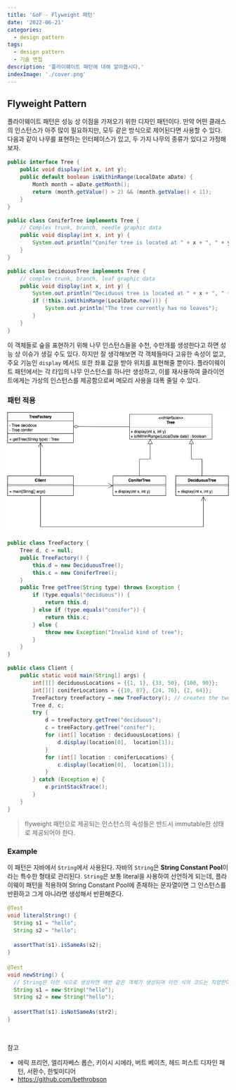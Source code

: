 ```yaml
---
title: 'GoF - Flyweight 패턴'
date: '2022-06-21'
categories:
  - design pattern
tags:
  - design pattern
  - 기술 면접
description: '플라이웨이트 패턴에 대해 알아봅시다.'
indexImage: './cover.png'
---
```


## Flyweight Pattern  

플라이웨이트 패턴은 성능 상 이점을 가져오기 위한 디자인 패턴이다. 
만약 어떤 클래스의 인스턴스가 아주 많이 필요하지만, 모두 같은 방식으로 제어된다면 사용할 수 있다. 다음과 같이 나무를 표현하는 인터페이스가 있고, 두 가지 나무의 종류가 있다고 가정해보자. 

``` java
public interface Tree {
	public void display(int x, int y);
	public default boolean isWithinRange(LocalDate aDate) {
		Month month = aDate.getMonth();
		return (month.getValue() > 2) && (month.getValue() < 11);
	}
}
```

``` java
public class ConiferTree implements Tree {
	// Complex trunk, branch, needle graphic data
	public void display(int x, int y) {
		System.out.println("Conifer tree is located at " + x + ", " + y);
	}
}
```

``` java
public class DeciduousTree implements Tree {
	// complex trunk, branch, leaf graphic data
	public void display(int x, int y) {
		System.out.println("Deciduous tree is located at " + x + ", " + y);
		if (!this.isWithinRange(LocalDate.now())) {
			System.out.println("The tree currently has no leaves");
		}
	}
}
```

이 객체들로 숲을 표현하기 위해 나무 인스턴스들을 수천, 수만개를 생성한다고 하면 성능 상 이슈가 생길 수도 있다. 
하지만 잘 생각해보면 각 객체들마다 고유한 속성이 없고, 주요 기능인 ```display``` 메서드 또한 좌표 값을 받아 위치를 표현해줄 뿐이다. 
플라이웨이트 패턴에서는 각 타입의 나무 인스턴스를 하나만 생성하고, 이를 재사용하여 클라이언트에게는 가상의 인스턴스를 제공함으로써 메모리 사용을 대폭 줄일 수 있다.

### 패턴 적용

![flyweight](flyweight.png)

``` java
public class TreeFactory {
	Tree d, c = null;
	public TreeFactory() {
		this.d = new DeciduousTree();
		this.c = new ConiferTree();
	}
	public Tree getTree(String type) throws Exception {
		if (type.equals("deciduous")) {
			return this.d;
		} else if (type.equals("conifer")) {
			return this.c;
		} else {
			throw new Exception("Invalid kind of tree");
		}
	}
}
```

``` java
public class Client {
	public static void main(String[] args) {
		int[][] deciduousLocations = {{1, 1}, {33, 50}, {100, 90}};
		int[][] coniferLocations = {{10, 87}, {24, 76}, {2, 64}};
		TreeFactory treeFactory = new TreeFactory(); // creates the two flyweights
		Tree d, c;
		try {
			d = treeFactory.getTree("deciduous");
			c = treeFactory.getTree("conifer");
			for (int[] location : deciduousLocations) {
				d.display(location[0],  location[1]);
			}
			for (int[] location : coniferLocations) {
				c.display(location[0],  location[1]);
			}
		} catch (Exception e) {
			e.printStackTrace();
		}
	}
}
```

> flyweight 패턴으로 제공되는 인스턴스의 속성들은 반드시 immutable한 상태로 제공되어야 한다. 

### Example

이 패턴은 자바에서 ```String```에서 사용된다. 
자바의 ```String```은 **String Constant Pool**이라는 특수한 형태로 관리된다. 
```String```은 보통 literal을 사용하여 선언하게 되는데, 플라이웨이 패턴을 적용하여 String Constant Pool에 존재하는 문자열이면 그 인스턴스를 반환하고 그게 아니라면 생성해서 반환해준다. 

``` java
@Test
void literalString() {
  String s1 = "hello";
  String s2 = "hello";

  assertThat(s1).isSameAs(s2);
}

@Test
void newString() {
  // String은 이런 식으로 생성하면 매번 같은 객체가 생성되며 이런 식의 코드는 지양한다.
  String s1 = new String("hello");
  String s2 = new String("hello");

  assertThat(s1).isNotSameAs(str2);
}
```

<br/>

참고
- 에릭 프리먼, 엘리자베스 롭슨, 키이시 시에라, 버트 베이츠, 헤드 퍼스트 디자인 패턴, 서환수, 한빛미디어
- https://github.com/bethrobson